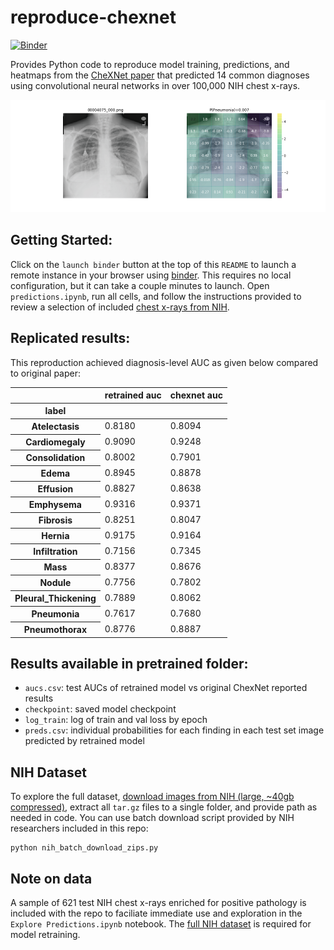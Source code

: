 # reproduce-chexnet
[![Binder](https://mybinder.org/badge.svg)](https://mybinder.org/v2/gh/miroxy/chexnet-test/master?labpath=predictions.ipynb)

Provides Python code to reproduce model training, predictions, and heatmaps from the [CheXNet paper](https://arxiv.org/pdf/1711.05225) that predicted 14 common diagnoses using convolutional neural networks in over 100,000 NIH chest x-rays.

![Illustration](illustration.png?raw=true "Illustration")


## Getting Started:
Click on the `launch binder` button at the top of this `README` to launch a remote instance in your browser using [binder](https://mybinder.org/). This requires no local configuration, but it can take a couple minutes to launch. Open `predictions.ipynb`, run all cells, and follow the instructions provided to review a selection of included [chest x-rays from NIH](https://arxiv.org/pdf/1705.02315.pdf).

## Replicated results:
This reproduction achieved diagnosis-level AUC as given below compared to original paper:

<div>
<table border="0" class="dataframe">
  <thead>
    <tr style="text-align: right;">
      <th></th>
      <th>retrained auc</th>
      <th>chexnet auc</th>
    </tr>
    <tr>
      <th>label</th>
      <th></th>
      <th></th>
    </tr>
  </thead>
  <tbody>
    <tr>
      <th>Atelectasis</th>
      <td>0.8180</td>
      <td>0.8094</td>
    </tr>
    <tr>
      <th>Cardiomegaly</th>
      <td>0.9090</td>
      <td>0.9248</td>
    </tr>
    <tr>
      <th>Consolidation</th>
      <td>0.8002</td>
      <td>0.7901</td>
    </tr>
    <tr>
      <th>Edema</th>
      <td>0.8945</td>
      <td>0.8878</td>
    </tr>
    <tr>
      <th>Effusion</th>
      <td>0.8827</td>
      <td>0.8638</td>
    </tr>
    <tr>
      <th>Emphysema</th>
      <td>0.9316</td>
      <td>0.9371</td>
    </tr>
    <tr>
      <th>Fibrosis</th>
      <td>0.8251</td>
      <td>0.8047</td>
    </tr>
    <tr>
      <th>Hernia</th>
      <td>0.9175</td>
      <td>0.9164</td>
    </tr>
    <tr>
      <th>Infiltration</th>
      <td>0.7156</td>
      <td>0.7345</td>
    </tr>
    <tr>
      <th>Mass</th>
      <td>0.8377</td>
      <td>0.8676</td>
    </tr>
    <tr>
      <th>Nodule</th>
      <td>0.7756</td>
      <td>0.7802</td>
    </tr>
    <tr>
      <th>Pleural_Thickening</th>
      <td>0.7889</td>
      <td>0.8062</td>
    </tr>
    <tr>
      <th>Pneumonia</th>
      <td>0.7617</td>
      <td>0.7680</td>
    </tr>
    <tr>
      <th>Pneumothorax</th>
      <td>0.8776</td>
      <td>0.8887</td>
    </tr>
  </tbody>
</table>
</div>

## Results available in pretrained folder:
- `aucs.csv`: test AUCs of retrained model vs original ChexNet reported results
- `checkpoint`: saved model checkpoint
- `log_train`: log of train and val loss by epoch
- `preds.csv`: individual probabilities for each finding in each test set image predicted by retrained model

## NIH Dataset
To explore the full dataset, [download images from NIH (large, ~40gb compressed)](https://nihcc.app.box.com/v/ChestXray-NIHCC),
extract all `tar.gz` files to a single folder, and provide path as needed in code. You can use batch download script provided by NIH researchers included in this repo:

```
python nih_batch_download_zips.py
```
## Note on data
A sample of 621 test NIH chest x-rays enriched for positive pathology is included with the repo to faciliate immediate use and exploration in the `Explore Predictions.ipynb` notebook. The [full NIH dataset](https://nihcc.app.box.com/v/ChestXray-NIHCC) is required for model retraining.
